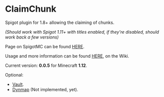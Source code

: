 # ClaimChunk

Spigot plugin for 1.8+ allowing the claiming of chunks.

*(Should work with Spigot 1.11+ with titles enabled, if they're disabled, should work back a few versions)*

Page on SpigotMC can be found [HERE](https://www.spigotmc.org/resources/claimchunk.44458/).

Usage and more information can be found [HERE](https://github.com/cjburkey01/ClaimChunk/wiki), on the Wiki.

Current version: **0.0.5** for Minecraft **1.12**.

Optional:
* [Vault](https://www.spigotmc.org/resources/vault.41918/).
* [Dynmap](https://www.spigotmc.org/resources/dynmap.274/) (Not implemented, yet).